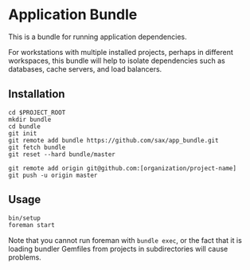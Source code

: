 Application Bundle
==================

This is a bundle for running application dependencies.

For workstations with multiple installed projects, perhaps in different workspaces,
this bundle will help to isolate dependencies such as databases, cache servers,
and load balancers.

## Installation

```
cd $PROJECT_ROOT
mkdir bundle
cd bundle
git init
git remote add bundle https://github.com/sax/app_bundle.git
git fetch bundle
git reset --hard bundle/master

git remote add origin git@github.com:[organization/project-name]
git push -u origin master
```

## Usage

```bash
bin/setup
foreman start
```

Note that you cannot run foreman with `bundle exec`, or the fact that it is loading bundler Gemfiles from projects in subdirectories
will cause problems.

